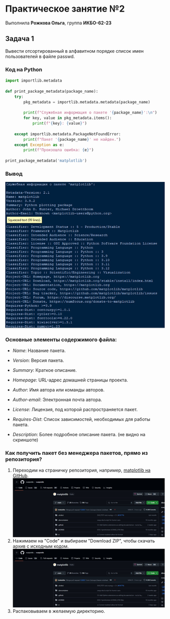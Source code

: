 # Практическое занятие №2
Выполнила **Рожкова Ольга**, группа **ИКБО-62-23** 
## Задача 1
Вывести отсортированный в алфавитном порядке список имен пользователей в файле passwd.
### Код на Python
```python
import importlib.metadata

def print_package_metadata(package_name):
    try:
        pkg_metadata = importlib.metadata.metadata(package_name)

        print(f"Служебная информация о пакете '{package_name}':\n")
        for key, value in pkg_metadata.items():
            print(f"{key}: {value}")

    except importlib.metadata.PackageNotFoundError:
        print(f"Пакет '{package_name}' не найден.")
    except Exception as e:
        print(f"Произошла ошибка: {e}")

print_package_metadata('matplotlib')
```
### Вывод
![image](https://github.com/guezwhozbak/cfg/blob/main/practice2/2-1.jpg)

### Основные элементы содержимого файла:

- *Name*: Название пакета.

- *Version*: Версия пакета.

- *Summary*: Краткое описание.

- *Homepage*: URL-адрес домашней страницы проекта.

- *Author*: Имя автора или команды авторов.

- *Author-email*: Электронная почта автора.

- *License*: Лицензия, под которой распространяется пакет.

- *Requires-Dist*: Список зависимостей, необходимых для работы пакета.

- *Description*: Более подробное описание пакета. (не видно на скриншоте)
### Как получить пакет без менеджера пакетов, прямо из репозитория?
1. Переходим на страничку репозитория, например, [matplotlib на GitHub](https://github.com/matplotlib/matplotlib).
![image](https://github.com/guezwhozbak/cfg/blob/main/practice2/2-1-1.jpg)
2. Нажимаем на "Code" и выбираем "Download ZIP", чтобы скачать архив с исходным кодом.
![image](https://github.com/guezwhozbak/cfg/blob/main/practice2/2-1-1.jpg)
3. Распаковываем в желаемую директорию.
   
